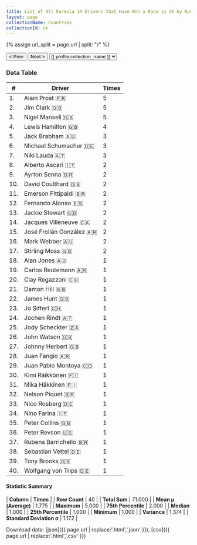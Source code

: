 ```yaml
---
title: List of All Formula 1® Drivers that Have Won a Race in UK by Number of Times
layout: page
collectionName: countries
collectionId: uk
---
```


{% assign url_split = page.url | split: "/" %}
<div id="collection-navigation">
<button onclick="selector.options[selector.selectedIndex-1].value && (window.location = selector.options[selector.selectedIndex-1].value);">&lt; Prev</button>
<button onclick="selector.options[selector.selectedIndex+1].value && (window.location = selector.options[selector.selectedIndex+1].value);">Next &gt;</button>
<select id="selector" onchange="this.options[this.selectedIndex].value && (window.location = this.options[this.selectedIndex].value);">
  {% for collectionId in site.data[page.collectionName].refs %}
    {% if collectionId == page.collectionId %}
      {% assign selected = "selected" %}
    {% else %}
      {% assign selected = "" %}
    {% endif %}
    {% assign profile = site.data[page.collectionName][collectionId].profile %}
    <option value="/f1/{{ page.collectionName }}/{{ collectionId }}/{{ url_split[4] }}" {{ selected }}>{{ profile.collection_name }}</option>
  {% endfor %}
</select>
</div>

<canvas id="chart" width="400" height="180"></canvas>
<script>
var data = {
    "datasets": [
        {
            "backgroundColor": [
                "#9C8E8D",
                "#9C8E8D",
                "#9C8E8D",
                "#9C8E8D",
                "#9C8E8D",
                "#9C8E8D",
                "#9C8E8D",
                "#9C8E8D",
                "#9C8E8D",
                "#9C8E8D",
                "#9C8E8D",
                "#9C8E8D",
                "#9C8E8D",
                "#9C8E8D",
                "#9C8E8D",
                "#9C8E8D",
                "#9C8E8D",
                "#9C8E8D",
                "#9C8E8D",
                "#9C8E8D",
                "#9C8E8D",
                "#9C8E8D",
                "#9C8E8D",
                "#9C8E8D",
                "#9C8E8D",
                "#9C8E8D",
                "#9C8E8D",
                "#9C8E8D",
                "#9C8E8D",
                "#9C8E8D",
                "#9C8E8D",
                "#9C8E8D",
                "#9C8E8D",
                "#9C8E8D",
                "#9C8E8D",
                "#9C8E8D",
                "#9C8E8D",
                "#9C8E8D",
                "#9C8E8D",
                "#9C8E8D"
            ],
            "borderColor": [
                "#1D181E",
                "#1D181E",
                "#1D181E",
                "#1D181E",
                "#1D181E",
                "#1D181E",
                "#1D181E",
                "#1D181E",
                "#1D181E",
                "#1D181E",
                "#1D181E",
                "#1D181E",
                "#1D181E",
                "#1D181E",
                "#1D181E",
                "#1D181E",
                "#1D181E",
                "#1D181E",
                "#1D181E",
                "#1D181E",
                "#1D181E",
                "#1D181E",
                "#1D181E",
                "#1D181E",
                "#1D181E",
                "#1D181E",
                "#1D181E",
                "#1D181E",
                "#1D181E",
                "#1D181E",
                "#1D181E",
                "#1D181E",
                "#1D181E",
                "#1D181E",
                "#1D181E",
                "#1D181E",
                "#1D181E",
                "#1D181E",
                "#1D181E",
                "#1D181E"
            ],
            "borderWidth": 1,
            "data": [
                5.0,
                5.0,
                5.0,
                4.0,
                3.0,
                3.0,
                3.0,
                2.0,
                2.0,
                2.0,
                2.0,
                2.0,
                2.0,
                2.0,
                2.0,
                2.0,
                2.0,
                1.0,
                1.0,
                1.0,
                1.0,
                1.0,
                1.0,
                1.0,
                1.0,
                1.0,
                1.0,
                1.0,
                1.0,
                1.0,
                1.0,
                1.0,
                1.0,
                1.0,
                1.0,
                1.0,
                1.0,
                1.0,
                1.0,
                1.0
            ],
            "label": "Times"
        }
    ],
    "labels": [
        "Alain Prost",
        "Jim Clark",
        "Nigel Mansell",
        "Lewis Hamilton",
        "Jack Brabham",
        "Michael Schumacher",
        "Niki Lauda",
        "Alberto Ascari",
        "Ayrton Senna",
        "David Coulthard",
        "Emerson Fittipaldi",
        "Fernando Alonso",
        "Jackie Stewart",
        "Jacques Villeneuve",
        "José Froilán González",
        "Mark Webber",
        "Stirling Moss",
        "Alan Jones",
        "Carlos Reutemann",
        "Clay Regazzoni",
        "Damon Hill",
        "James Hunt",
        "Jo Siffert",
        "Jochen Rindt",
        "Jody Scheckter",
        "John Watson",
        "Johnny Herbert",
        "Juan Fangio",
        "Juan Pablo Montoya",
        "Kimi Räikkönen",
        "Mika Häkkinen",
        "Nelson Piquet",
        "Nico Rosberg",
        "Nino Farina",
        "Peter Collins",
        "Peter Revson",
        "Rubens Barrichello",
        "Sebastian Vettel",
        "Tony Brooks",
        "Wolfgang von Trips"
    ]
};
var options = {
  legend: {
    display: false
  },
  scales: {
    xAxes: [{
      ticks: {
        beginAtZero: true,
        maxRotation: 180,
        display: window.innerWidth > 800
      }
    }],
    yAxes: [{
      ticks: {
        beginAtZero: true
      }
    }]
  },
  onResize: function(chart, size) {
    chart.options.scales.xAxes[0].ticks.display = size.width > 800;
  }
};
var chart = new Chart("chart", {
    data: data,
    type: 'bar',
    options: options
});
</script>



### Data Table

| # | Driver | Times |
|--|--|--|
| 1. | Alain Prost 🇫🇷 | 5 |
| 2. | Jim Clark 🇬🇧 | 5 |
| 3. | Nigel Mansell 🇬🇧 | 5 |
| 4. | Lewis Hamilton 🇬🇧 | 4 |
| 5. | Jack Brabham 🇦🇺 | 3 |
| 6. | Michael Schumacher 🇩🇪 | 3 |
| 7. | Niki Lauda 🇦🇹 | 3 |
| 8. | Alberto Ascari 🇮🇹 | 2 |
| 9. | Ayrton Senna 🇧🇷 | 2 |
| 10. | David Coulthard 🇬🇧 | 2 |
| 11. | Emerson Fittipaldi 🇧🇷 | 2 |
| 12. | Fernando Alonso 🇪🇸 | 2 |
| 13. | Jackie Stewart 🇬🇧 | 2 |
| 14. | Jacques Villeneuve 🇨🇦 | 2 |
| 15. | José Froilán González 🇦🇷 | 2 |
| 16. | Mark Webber 🇦🇺 | 2 |
| 17. | Stirling Moss 🇬🇧 | 2 |
| 18. | Alan Jones 🇦🇺 | 1 |
| 19. | Carlos Reutemann 🇦🇷 | 1 |
| 20. | Clay Regazzoni 🇨🇭 | 1 |
| 21. | Damon Hill 🇬🇧 | 1 |
| 22. | James Hunt 🇬🇧 | 1 |
| 23. | Jo Siffert 🇨🇭 | 1 |
| 24. | Jochen Rindt 🇦🇹 | 1 |
| 25. | Jody Scheckter 🇿🇦 | 1 |
| 26. | John Watson 🇬🇧 | 1 |
| 27. | Johnny Herbert 🇬🇧 | 1 |
| 28. | Juan Fangio 🇦🇷 | 1 |
| 29. | Juan Pablo Montoya 🇨🇴 | 1 |
| 30. | Kimi Räikkönen 🇫🇮 | 1 |
| 31. | Mika Häkkinen 🇫🇮 | 1 |
| 32. | Nelson Piquet 🇧🇷 | 1 |
| 33. | Nico Rosberg 🇩🇪 | 1 |
| 34. | Nino Farina 🇮🇹 | 1 |
| 35. | Peter Collins 🇬🇧 | 1 |
| 36. | Peter Revson 🇺🇸 | 1 |
| 37. | Rubens Barrichello 🇧🇷 | 1 |
| 38. | Sebastian Vettel 🇩🇪 | 1 |
| 39. | Tony Brooks 🇬🇧 | 1 |
| 40. | Wolfgang von Trips 🇩🇪 | 1 |

#### Statistic Summary

| **Column** | **Times** |
| **Row Count** | 40 |
| **Total Sum** | 71.000 |
| **Mean μ (Average)** | 1.775 |
| **Maximum** | 5.000 |
| **75th Percentile** | 2.000 |
| **Median** | 1.000 |
| **25th Percentile** | 1.000 |
| **Minimum** | 1.000 |
| **Variance** | 1.374 |
| **Standard Deviation σ** | 1.172 |

Download data: [json]({{ page.url | replace:'.html','.json' }}), [csv]({{ page.url | replace:'.html','.csv' }})
